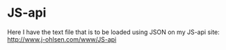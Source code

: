 # JS-api

Here I have the text file that is to be loaded using JSON on my JS-api site: http://www.j-ohlsen.com/www/JS-api
